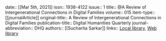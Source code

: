 date:: [[Mar 5th, 2021]]
issn:: 1938-4122
issue:: 1
title:: @A Review of Intergenerational Connections in Digital Families
volume:: 015
item-type:: [[journalArticle]]
original-title:: A Review of Intergenerational Connections in Digital Families
publication-title:: Digital Humanities Quarterly
journal-abbreviation:: DHQ
authors:: [[Sucharita Sarkar]]
links:: [Local library](zotero://select/groups/2386895/items/XJH55KZ7), [Web library](https://www.zotero.org/groups/2386895/items/XJH55KZ7)
